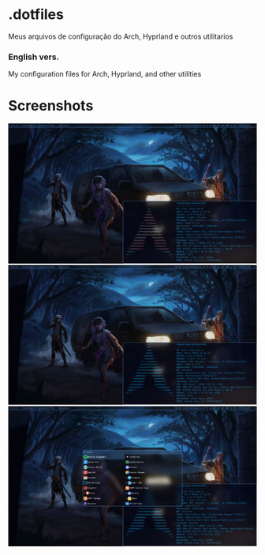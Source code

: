 # .dotfiles
Meus arquivos de configuração do Arch, Hyprland e outros utilitarios

### English vers.
My configuration files for Arch, Hyprland, and other utilities

# Screenshots
<img alt="2025-03-22-112806_hyprshot.png" title="2025-03-22-112806_hyprshot.png" src="./images/2025-03-22-112806_hyprshot.png" />


<img alt="2025-03-22-112818_hyprshot.png" title="2025-03-22-112818_hyprshot.png" src="./images/2025-03-22-112818_hyprshot.png" />


<img alt="2025-03-22-112825_hyprshot.png" title="2025-03-22-112825_hyprshot.png" src="./images/2025-03-22-112825_hyprshot.png" />
